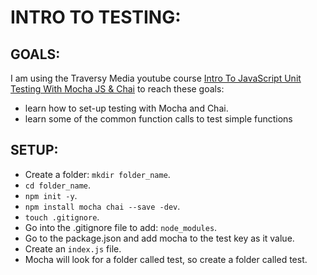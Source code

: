 # INTRO TO TESTING: 

## GOALS:  

I am using the Traversy Media youtube course [Intro To JavaScript Unit Testing With Mocha JS & Chai](https://www.youtube.com/watch?v=MLTRHc5dk6s`) to reach these goals: 

  - learn how to set-up testing with Mocha and Chai. 
  - learn some of the common function calls to test simple functions

## SETUP: 
  - Create a folder: `mkdir folder_name`. 
  - `cd folder_name`.
  - `npm init -y`.
  - `npm install mocha chai --save -dev`.
  - `touch .gitignore`.
  - Go into the .gitignore file to add: `node_modules`.
  - Go to the package.json and add mocha to the test key as it value.
  - Create an `index.js` file. 
  - Mocha will look for a folder called test, so create a folder called test.